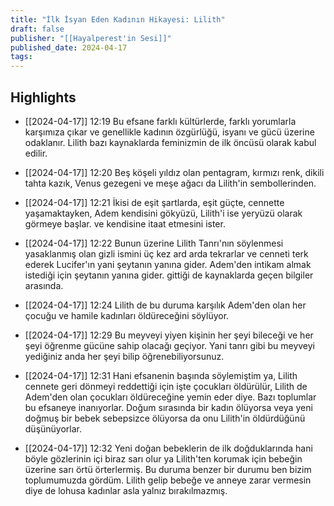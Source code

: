 ```yaml
---
title: "İlk İsyan Eden Kadının Hikayesi: Lilith"
draft: false
publisher: "[[Hayalperest'in Sesi]]"
published_date: 2024-04-17
tags:
---
```



## Highlights
* [[2024-04-17]] 12:19  Bu efsane farklı kültürlerde, farklı yorumlarla karşımıza çıkar ve genellikle kadının özgürlüğü, isyanı ve gücü üzerine odaklanır. Lilith bazı kaynaklarda feminizmin de ilk öncüsü olarak kabul edilir.

* [[2024-04-17]] 12:20  Beş köşeli yıldız olan pentagram, kırmızı renk, dikili tahta kazık, Venus gezegeni ve meşe ağacı da Lilith'in sembollerinden.

* [[2024-04-17]] 12:21  İkisi de eşit şartlarda, eşit güçte, cennette yaşamaktayken, Adem kendisini gökyüzü, Lilith'i ise yeryüzü olarak görmeye başlar. ve kendisine itaat etmesini ister.

* [[2024-04-17]] 12:22  Bunun üzerine Lilith Tanrı'nın söylenmesi yasaklanmış olan gizli ismini üç kez ard arda tekrarlar ve cenneti terk ederek Lucifer'ın yani şeytanın yanına gider. Adem'den intikam almak istediği için şeytanın yanına gider. gittiği de kaynaklarda geçen bilgiler arasında.

* [[2024-04-17]] 12:24  Lilith de bu duruma karşılık Adem'den olan her çocuğu ve hamile kadınları öldüreceğini söylüyor.

* [[2024-04-17]] 12:29  Bu meyveyi yiyen kişinin her şeyi bileceği ve her şeyi öğrenme gücüne sahip olacağı geçiyor. Yani tanrı gibi bu meyveyi yediğiniz anda her şeyi bilip öğrenebiliyorsunuz.

* [[2024-04-17]] 12:31  Hani efsanenin başında söylemiştim ya, Lilith cennete geri dönmeyi reddettiği için işte çocukları öldürülür, Lilith de Adem'den olan çocukları öldüreceğine yemin eder diye. Bazı toplumlar bu efsaneye inanıyorlar. Doğum sırasında bir kadın ölüyorsa veya yeni doğmuş bir bebek sebepsizce ölüyorsa da onu Lilith'in öldürdüğünü düşünüyorlar.

* [[2024-04-17]] 12:32  Yeni doğan bebeklerin de ilk doğduklarında hani böyle gözlerinin içi biraz sarı olur ya Lilith'ten korumak için bebeğin üzerine sarı örtü örterlermiş. Bu duruma benzer bir durumu ben bizim toplumumuzda gördüm. Lilith gelip bebeğe ve anneye zarar vermesin diye de lohusa kadınlar asla yalnız bırakılmazmış.

